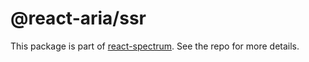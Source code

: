 # @react-aria/ssr

This package is part of [react-spectrum](https://github.com/watheia/spectrum). See the repo for more details.
